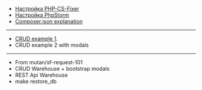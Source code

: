 
* [Настройка PHP-CS-Fixer](doc/fixer.md)
* [Настройка PhpStorm](doc/phpstorm.md)
* [Composer.json explanation](doc/composer.md)

***

* [CRUD example 1](/src/Controller/WarehouseController.php).
* CRUD example 2 with modals

***

- From mutan/sf-request-101
- CRUD Warehouse + bootstrap modals
- REST Api Warehouse
- make restore_db
